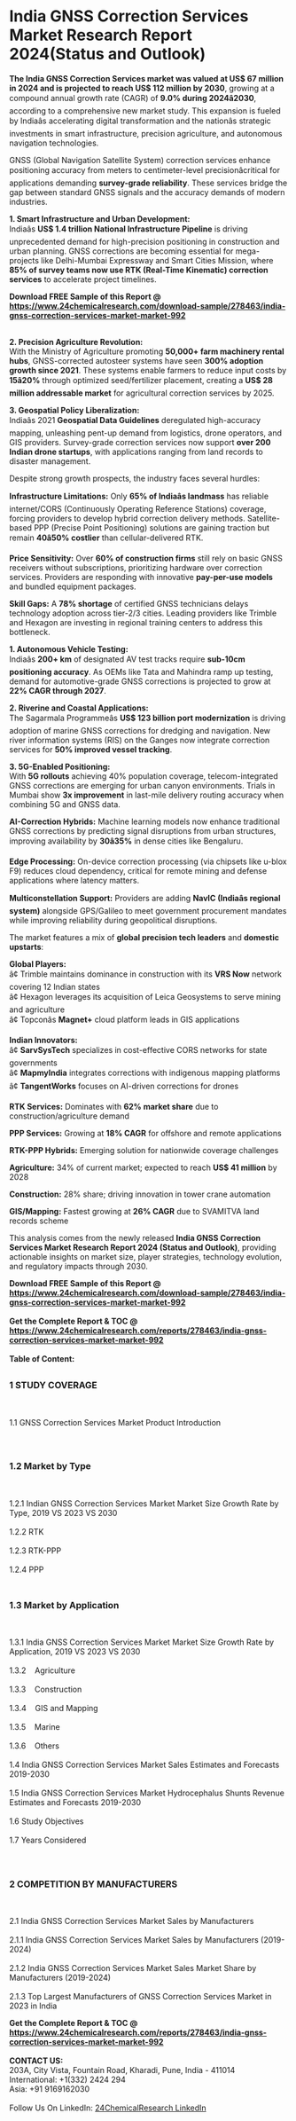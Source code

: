 <h1>India GNSS Correction Services Market Research Report 2024(Status and Outlook)</h1><p><strong>The India GNSS Correction Services market was valued at US$ 67 million in 2024 and is projected to reach US$ 112 million by 2030</strong>, growing at a compound annual growth rate (CAGR) of <strong>9.0% during 2024â2030</strong>, according to a comprehensive new market study. This expansion is fueled by Indiaâs accelerating digital transformation and the nationâs strategic investments in smart infrastructure, precision agriculture, and autonomous navigation technologies.</p><p>GNSS (Global Navigation Satellite System) correction services enhance positioning accuracy from meters to centimeter-level precisionâcritical for applications demanding <strong>survey-grade reliability</strong>. These services bridge the gap between standard GNSS signals and the accuracy demands of modern industries.</p><p><strong>1. Smart Infrastructure and Urban Development:</strong><br>
Indiaâs <strong>US$ 1.4 trillion National Infrastructure Pipeline</strong> is driving unprecedented demand for high-precision positioning in construction and urban planning. GNSS corrections are becoming essential for mega-projects like Delhi-Mumbai Expressway and Smart Cities Mission, where <strong>85% of survey teams now use RTK (Real-Time Kinematic) correction services</strong> to accelerate project timelines.</p><div><b>Download FREE Sample of this Report @ 
            <a href="https://www.24chemicalresearch.com/download-sample/278463/india-gnss-correction-services-market-market-992">
            https://www.24chemicalresearch.com/download-sample/278463/india-gnss-correction-services-market-market-992</a></b></div><br><p><strong>2. Precision Agriculture Revolution:</strong><br>
With the Ministry of Agriculture promoting <strong>50,000+ farm machinery rental hubs</strong>, GNSS-corrected autosteer systems have seen <strong>300% adoption growth since 2021</strong>. These systems enable farmers to reduce input costs by <strong>15â20%</strong> through optimized seed/fertilizer placement, creating a <strong>US$ 28 million addressable market</strong> for agricultural correction services by 2025.</p><p><strong>3. Geospatial Policy Liberalization:</strong><br>
Indiaâs 2021 <strong>Geospatial Data Guidelines</strong> deregulated high-accuracy mapping, unleashing pent-up demand from logistics, drone operators, and GIS providers. Survey-grade correction services now support <strong>over 200 Indian drone startups</strong>, with applications ranging from land records to disaster management.</p><p>Despite strong growth prospects, the industry faces several hurdles:</p><p><strong>Infrastructure Limitations:</strong> Only <strong>65% of Indiaâs landmass</strong> has reliable internet/CORS (Continuously Operating Reference Stations) coverage, forcing providers to develop hybrid correction delivery methods. Satellite-based PPP (Precise Point Positioning) solutions are gaining traction but remain <strong>40â50% costlier</strong> than cellular-delivered RTK.</p><p><strong>Price Sensitivity:</strong> Over <strong>60% of construction firms</strong> still rely on basic GNSS receivers without subscriptions, prioritizing hardware over correction services. Providers are responding with innovative <strong>pay-per-use models</strong> and bundled equipment packages.</p><p><strong>Skill Gaps:</strong> A <strong>78% shortage</strong> of certified GNSS technicians delays technology adoption across tier-2/3 cities. Leading providers like Trimble and Hexagon are investing in regional training centers to address this bottleneck.</p><p><strong>1. Autonomous Vehicle Testing:</strong><br>
Indiaâs <strong>200+ km</strong> of designated AV test tracks require <strong>sub-10cm positioning accuracy</strong>. As OEMs like Tata and Mahindra ramp up testing, demand for automotive-grade GNSS corrections is projected to grow at <strong>22% CAGR through 2027</strong>.</p><p><strong>2. Riverine and Coastal Applications:</strong><br>
The Sagarmala Programmeâs <strong>US$ 123 billion port modernization</strong> is driving adoption of marine GNSS corrections for dredging and navigation. New river information systems (RIS) on the Ganges now integrate correction services for <strong>50% improved vessel tracking</strong>.</p><p><strong>3. 5G-Enabled Positioning:</strong><br>
With <strong>5G rollouts</strong> achieving 40% population coverage, telecom-integrated GNSS corrections are emerging for urban canyon environments. Trials in Mumbai show <strong>3x improvement</strong> in last-mile delivery routing accuracy when combining 5G and GNSS data.</p><p><strong>AI-Correction Hybrids:</strong> Machine learning models now enhance traditional GNSS corrections by predicting signal disruptions from urban structures, improving availability by <strong>30â35%</strong> in dense cities like Bengaluru.</p><p><strong>Edge Processing:</strong> On-device correction processing (via chipsets like u-blox F9) reduces cloud dependency, critical for remote mining and defense applications where latency matters.</p><p><strong>Multiconstellation Support:</strong> Providers are adding <strong>NavIC (Indiaâs regional system)</strong> alongside GPS/Galileo to meet government procurement mandates while improving reliability during geopolitical disruptions.</p><p>The market features a mix of <strong>global precision tech leaders</strong> and <strong>domestic upstarts</strong>:</p><p><strong>Global Players:</strong><br>
â¢ Trimble maintains dominance in construction with its <strong>VRS Now</strong> network covering 12 Indian states<br>
â¢ Hexagon leverages its acquisition of Leica Geosystems to serve mining and agriculture<br>
â¢ Topconâs <strong>Magnet+</strong> cloud platform leads in GIS applications</p><p><strong>Indian Innovators:</strong><br>
â¢ <strong>SarvSysTech</strong> specializes in cost-effective CORS networks for state governments<br>
â¢ <strong>MapmyIndia</strong> integrates corrections with indigenous mapping platforms<br>
â¢ <strong>TangentWorks</strong> focuses on AI-driven corrections for drones</p><p><strong>RTK Services:</strong> Dominates with <strong>62% market share</strong> due to construction/agriculture demand</p><p><strong>PPP Services:</strong> Growing at <strong>18% CAGR</strong> for offshore and remote applications</p><p><strong>RTK-PPP Hybrids:</strong> Emerging solution for nationwide coverage challenges</p><p><strong>Agriculture:</strong> 34% of current market; expected to reach <strong>US$ 41 million</strong> by 2028</p><p><strong>Construction:</strong> 28% share; driving innovation in tower crane automation</p><p><strong>GIS/Mapping:</strong> Fastest growing at <strong>26% CAGR</strong> due to SVAMITVA land records scheme</p><p>This analysis comes from the newly released <strong>India GNSS Correction Services Market Research Report 2024 (Status and Outlook)</strong>, providing actionable insights on market size, player strategies, technology evolution, and regulatory impacts through 2030.</p><div><b>Download FREE Sample of this Report @ 
            <a href="https://www.24chemicalresearch.com/download-sample/278463/india-gnss-correction-services-market-market-992">
            https://www.24chemicalresearch.com/download-sample/278463/india-gnss-correction-services-market-market-992</a></b></div><br><div><b>Get the Complete Report & TOC @ 
            <a href="https://www.24chemicalresearch.com/reports/278463/india-gnss-correction-services-market-market-992">
            https://www.24chemicalresearch.com/reports/278463/india-gnss-correction-services-market-market-992</a></b></div><br>
            <b>Table of Content:</b><p><h2><span style="font-size:16px"><strong>1 STUDY COVERAGE</strong></span></h2><br />
<p>1.1 GNSS Correction Services Market Product Introduction</p><br />
<h2><span style="font-size:16px"><strong>1.2 Market by Type</strong></span></h2><br />
<p>1.2.1 Indian GNSS Correction Services Market Market Size Growth Rate by Type, 2019 VS 2023 VS 2030<br /><br />
1.2.2 RTK&nbsp;&nbsp; &nbsp;<br /><br />
1.2.3 RTK-PPP<br /><br />
1.2.4 PPP<br /><br />
<h2><span style="font-size:16px"><strong>1.3 Market by Application</strong></span></h2><br />
<p>1.3.1 India GNSS Correction Services Market Market Size Growth Rate by Application, 2019 VS 2023 VS 2030<br /><br />
1.3.2&nbsp;&nbsp; &nbsp;Agriculture<br /><br />
1.3.3&nbsp;&nbsp; &nbsp;Construction<br /><br />
1.3.4&nbsp;&nbsp; &nbsp;GIS and Mapping<br /><br />
1.3.5&nbsp;&nbsp; &nbsp;Marine<br /><br />
1.3.6&nbsp;&nbsp; &nbsp;Others<br /><br />
1.4 India GNSS Correction Services Market Sales Estimates and Forecasts 2019-2030<br /><br />
1.5 India GNSS Correction Services Market Hydrocephalus Shunts Revenue Estimates and Forecasts 2019-2030<br /><br />
1.6 Study Objectives<br /><br />
1.7 Years Considered</p><br />
<h2><span style="font-size:16px"><strong>2 COMPETITION BY MANUFACTURERS</strong></span></h2><br />
<p>2.1 India GNSS Correction Services Market Sales by Manufacturers<br /><br />
2.1.1 India GNSS Correction Services Market Sales by Manufacturers (2019-2024)<br /><br />
2.1.2 India GNSS Correction Services Market Sales Market Share by Manufacturers (2019-2024)<br /><br />
2.1.3 Top Largest Manufacturers of GNSS Correction Services Market in 2023 in India<br /></p><div><b>Get the Complete Report & TOC @ 
            <a href="https://www.24chemicalresearch.com/reports/278463/india-gnss-correction-services-market-market-992">
            https://www.24chemicalresearch.com/reports/278463/india-gnss-correction-services-market-market-992</a></b></div><br><b>CONTACT US:</b><br>
            203A, City Vista, Fountain Road, Kharadi, Pune, India - 411014<br>
            International: +1(332) 2424 294<br>
            Asia: +91 9169162030 <br><br>
            Follow Us On LinkedIn: <a href="https://www.linkedin.com/company/24chemicalresearch/">24ChemicalResearch LinkedIn</a>